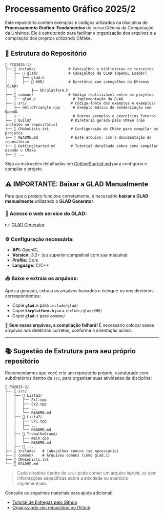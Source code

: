 # Processamento Gráfico 2025/2

Este repositório contém exemplos e códigos utilizados na disciplina de **Processamento Gráfico: Fundamentos** do curso Ciência da Computação da Unisinos. Ele é estruturado para facilitar a organização dos arquivos e a compilação dos projetos utilizando CMake.

## 📂 Estrutura do Repositório

```plaintext
📂 FCG2025-1/
├── 📂 include/               # Cabeçalhos e bibliotecas de terceiros
│   ├── 📂 glad/              # Cabeçalhos da GLAD (OpenGL Loader)
│   │   ├── glad.h
│   │   ├── 📂 KHR/           # Diretório com cabeçalhos da Khronos (GLAD)
│   │       ├── khrplatform.h
├── 📂 common/                # Código reutilizável entre os projetos
│   ├── glad.c                 # Implementação da GLAD
├── 📂 src/                    # Código-fonte dos exemplos e exemplos/
│   ├── HelloTriangle.cpp      # Exemplo básico de renderização com OpenGL
│   ├── ...                    # Outros exemplos e exercícios futuros
├── 📂 build/                  # Diretório gerado pelo CMake (não incluído no repositório)
├── 📄 CMakeLists.txt          # Configuração do CMake para compilar os projetos
├── 📄 README.md               # Este arquivo, com a documentação do repositório
├── 📄 GettingStarted.md       # Tutorial detalhado sobre como compilar usando o CMake
├── 📄 ...  
```

Siga as instruções detalhadas em [GettingStarted.md](GettingStarted.md) para configurar e compilar o projeto.

## ⚠️ **IMPORTANTE: Baixar a GLAD Manualmente**
Para que o projeto funcione corretamente, é necessário **baixar a GLAD manualmente** utilizando o **GLAD Generator**.

### 🔗 **Acesse o web service do GLAD**:
👉 [GLAD Generator](https://glad.dav1d.de/)

### ⚙️ **Configuração necessária:**
- **API:** OpenGL  
- **Version:** 3.3+ (ou superior compatível com sua máquina)  
- **Profile:** Core  
- **Language:** C/C++  

### 📥 **Baixe e extraia os arquivos:**
Após a geração, extraia os arquivos baixados e coloque-os nos diretórios correspondentes:
- Copie **`glad.h`** para `include/glad/`
- Copie **`khrplatform.h`** para `include/glad/KHR/`
- Copie **`glad.c`** para `common/`

🚨 **Sem esses arquivos, a compilação falhará!** É necessário colocar esses arquivos nos diretórios corretos, conforme a orientação acima.

---

## 📚 Sugestão de Estrutura para seu próprio repositório

Recomendamos que você crie um repositório próprio, estruturado com subdiretórios dentro de `src`, para organizar suas atividades da disciplina:

```
📁 PG2025-2/
├── 📁 src/
│   ├── 📁 Lista1/
│   │   ├── Ex1.cpp
│   │   ├── Ex2.cpp
│   │   ├── ...
│   │   └── README.md
│   ├── 📁 Lista2/
│   │   ├── Ex1.cpp
│   │   ├── ...
│   │   └── README.md
│   ├── 📁 TrabalhoGrauA/
│   │   ├── main.cpp
│   │   └── README.md
│   ├── 📁 ...
├── 📁 include/   # Cabeçalhos comuns (se necessário)
├── 📁 common/    # Arquivos comuns (como glad.c)
├── 📄 CMakeLists.txt
└── 📄 README.md
```

> Cada diretório dentro de `src/` pode conter um arquivo `README.md` com informações específicas sobre a atividade ou exercício implementado.

Consulte os seguintes materiais para ajuda adicional:
- [Tutorial de Entregas pelo Github](TutorialEntregasGithub.pdf)
- [Organizando seu repositório no Github](OrganizandoRepositorioGithub.pdf)


